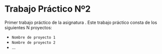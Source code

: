 # Trabajo Práctico Nº2

Primer trabajo práctico de la asignatura <Algoritmos y Estructuras de Datos>.
Este trabajo práctico consta de los siguientes N proyectos:
  - `Nombre de proyecto 1`
  - `Nombre de proyecto 2`
  -  ...

